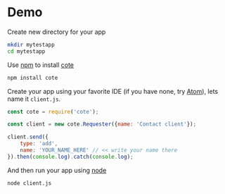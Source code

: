 # Demo

Create new directory for your app
``` bash
mkdir mytestapp
cd mytestapp
```

Use [npm](https://www.npmjs.com/) to install [cote](https://github.com/dashersw/cote)
``` bash
npm install cote
```

Create your app using your favorite IDE (if you have none, try [Atom](https://atom.io/)), lets name it `client.js`.
``` javascript
const cote = require('cote');

const client = new cote.Requester({name: 'Contact client'});

client.send({
	type: 'add',
	name: 'YOUR_NAME_HERE' // << write your name there
}).then(console.log).catch(console.log);
```

And then run your app using [node](https://nodejs.org/en/)
``` bash
node client.js
```